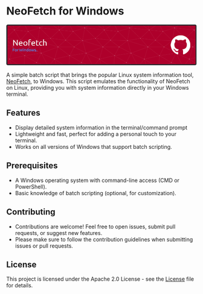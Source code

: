 # NeoFetch for Windows

![ScreenShot](/raw/master/neofetch-banner.png)

A simple batch script that brings the popular Linux system information tool, [NeoFetch](https://github.com/dylanaraps/neofetch), to Windows. This script emulates the functionality of NeoFetch on Linux, providing you with system information directly in your Windows terminal.

## Features

- Display detailed system information in the terminal/command prompt
- Lightweight and fast, perfect for adding a personal touch to your terminal.
- Works on all versions of Windows that support batch scripting.

## Prerequisites

- A Windows operating system with command-line access (CMD or PowerShell).
- Basic knowledge of batch scripting (optional, for customization).

## Contributing

- Contributions are welcome! Feel free to open issues, submit pull requests, or suggest new features.
- Please make sure to follow the contribution guidelines when submitting issues or pull requests.

## License

This project is licensed under the Apache 2.0 License - see the [License](/LICENSE) file for details.

